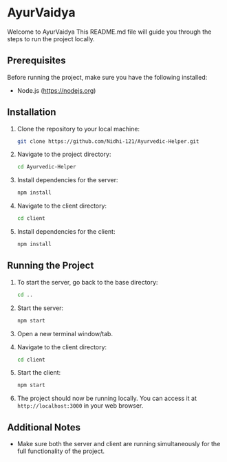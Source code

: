 # AyurVaidya

Welcome to AyurVaidya This README.md file will guide you through the steps to run the project locally.

## Prerequisites

Before running the project, make sure you have the following installed:

- Node.js (https://nodejs.org)

## Installation

1. Clone the repository to your local machine:

   ```bash
   git clone https://github.com/Nidhi-121/Ayurvedic-Helper.git
   ```

2. Navigate to the project directory:

   ```bash
   cd Ayurvedic-Helper
   ```

3. Install dependencies for the server:

   ```bash
   npm install
   ```

4. Navigate to the client directory:

   ```bash
   cd client
   ```

5. Install dependencies for the client:

   ```bash
   npm install
   ```

## Running the Project

1. To start the server, go back to the base directory:

   ```bash
   cd ..
   ```

2. Start the server:

   ```bash
   npm start
   ```

3. Open a new terminal window/tab.

4. Navigate to the client directory:

   ```bash
   cd client
   ```

5. Start the client:

   ```bash
   npm start
   ```

6. The project should now be running locally. You can access it at `http://localhost:3000` in your web browser.

## Additional Notes

- Make sure both the server and client are running simultaneously for the full functionality of the project.
